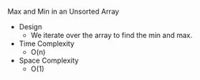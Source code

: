 Max and Min in an Unsorted Array

- Design
    - We iterate over the array to find the min and max.
- Time Complexity
    - O(n)
- Space Complexity
    - O(1)